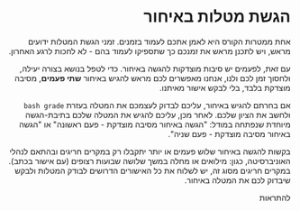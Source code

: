 <div dir="rtl">

# הגשת מטלות באיחור

אחת ממטרות הקורס היא לאמן אתכם לעמוד בזמנים. 
זמני הגשת המטלות ידועים מראש, ויש לתכנן מראש את זמנכם כך שתספיקו לעמוד בהם - לא לחכות לרגע האחרון.

עם זאת, לפעמים יש סיבות מוצדקות להגשה באיחור. 
כדי לטפל בנושא בצורה יעילה, ולחסוך זמן לכם ולנו,
אנחנו מאפשרים לכם מראש להגיש באיחור
**שתי פעמים**,
מסיבה מוצדקת בלבד,
בלי לבקש אישור מאיתנו.

אם בחרתם להגיש באיחור, עליכם לבדוק לעצמכם את המטלה
בעזרת `bash grade`
ולחשב את הציון שלכם.
לאחר מכן, עליכם להגיש את המטלה שלכם בתיבת-הגשה מיוחדת שנפתחה במודל:
"הגשה באיחור מסיבה מוצדקת - פעם ראשונה"
או
"הגשה באיחור מסיבה מוצדקת - פעם שניה".

בקשות להגשה באיחור שלוש פעמים או יותר יתקבלו רק במקרים חריגים ובהתאם לנהלי האוניברסיטה,
כגון: מילואים או מחלה במשך שלושה שבועות רצופים (עם אישור בכתב).
במקרים חריגים מסוג זה, יש לשלוח את כל האישורים הדרושים לבודק המטלות ולבקש שיבדוק לכם את המטלה באיחור.

להתראות
</div>